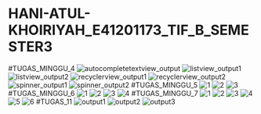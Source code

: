 # HANI-ATUL-KHOIRIYAH_E41201173_TIF_B_SEMESTER3
#TUGAS_MINGGU_4
![autocompletetextview_output](https://user-images.githubusercontent.com/80372573/136068632-5b283aca-f49e-40c8-9fee-01ee7b77ce99.PNG)
![listview_output1](https://user-images.githubusercontent.com/80372573/136068657-a494e9df-04d5-4347-a89f-72bfcc95b7c0.png)
![listview_output2](https://user-images.githubusercontent.com/80372573/136068696-f9448ec6-51f3-4af9-a885-ff6175d15323.png)
![recyclerview_output1](https://user-images.githubusercontent.com/80372573/136068721-4eb5bd24-4fd9-4aa4-8287-80bf193bf408.PNG)
![recyclerview_output2](https://user-images.githubusercontent.com/80372573/136068751-a9588aff-17b0-4741-8275-fdf0251a7a14.PNG)
![spinner_output1](https://user-images.githubusercontent.com/80372573/136068781-d83b5160-d329-45fe-9697-30bc15d5a787.png)
![spinner_output2](https://user-images.githubusercontent.com/80372573/136068803-2a7c29df-8da6-4261-863a-509dd9416dbd.PNG)
#TUGAS_MINGGU_5
![1](https://user-images.githubusercontent.com/80372573/136965778-2ad1998b-d4bf-4230-a78d-3f390e81604f.PNG)
![2](https://user-images.githubusercontent.com/80372573/136965805-6b053248-34dd-47fd-91a2-21f171c8bed9.PNG)
![3](https://user-images.githubusercontent.com/80372573/136965827-456e9282-e9c7-49d3-b59c-2c302fc4dcab.png)
#TUGAS_MINGGU_6
![1](https://user-images.githubusercontent.com/80372573/137170366-9367d458-a86c-4c4b-a660-541a7ed9a17a.PNG)
![2](https://user-images.githubusercontent.com/80372573/137170665-98ce2daf-538f-40d7-a3af-820be2f7faee.PNG)
![3](https://user-images.githubusercontent.com/80372573/137170699-1dd1a15d-31e6-4b5b-8728-390c0e0cc6df.PNG)
![4](https://user-images.githubusercontent.com/80372573/137170724-ded42fc7-193f-4c84-8cb6-47fd569d70ad.PNG)
#TUGAS_MINGGU_7
![1](https://user-images.githubusercontent.com/80372573/138454240-7bcac5f1-1b93-4e06-a6cf-c9f4e619e1f1.PNG)
![2](https://user-images.githubusercontent.com/80372573/138454267-68129657-296c-40f1-b42b-628f56c7cc49.PNG)
![3](https://user-images.githubusercontent.com/80372573/138454287-47c33b22-b360-403b-b0b9-a1ddcc07897b.PNG)
![4](https://user-images.githubusercontent.com/80372573/138454311-d52d79bc-2404-4480-872c-cf2b3bc8e9f3.PNG)
![5](https://user-images.githubusercontent.com/80372573/138454334-d690e9f9-f20f-4bb0-8628-062e82db9bec.PNG)
![6](https://user-images.githubusercontent.com/80372573/138454355-3feb8a39-62a8-4967-a2ac-0b83db26346a.PNG)
#TUGAS_11
![output1](https://user-images.githubusercontent.com/80372573/142793340-0e358416-3f16-40c2-aca7-561078dae656.PNG)
![output2](https://user-images.githubusercontent.com/80372573/142793357-1dfcfb0d-dae7-4e1a-bc6b-477bca6a72a8.PNG)
![output3](https://user-images.githubusercontent.com/80372573/142793372-576a1fb0-a388-46a7-a2a7-337b70f9bee0.PNG)






